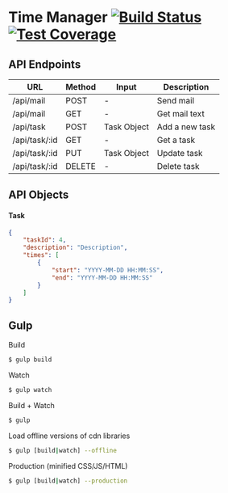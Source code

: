 # Time Manager [![Build Status](https://travis-ci.org/Gerschtli/time-manager.svg?branch=master)](https://travis-ci.org/Gerschtli/time-manager) [![Test Coverage](https://codeclimate.com/github/Gerschtli/time-manager/badges/coverage.svg)](https://codeclimate.com/github/Gerschtli/time-manager/coverage)

## API Endpoints

| URL           | Method | Input         | Description    |
|---------------|--------|---------------|----------------|
| /api/mail     | POST   | -             | Send mail      |
| /api/mail     | GET    | -             | Get mail text  |
| /api/task     | POST   | Task Object   | Add a new task |
| /api/task/:id | GET    | -             | Get a task     |
| /api/task/:id | PUT    | Task Object   | Update task    |
| /api/task/:id | DELETE | -             | Delete task    |

## API Objects

#### Task

```json
{
    "taskId": 4,
    "description": "Description",
    "times": [
        {
            "start": "YYYY-MM-DD HH:MM:SS",
            "end": "YYYY-MM-DD HH:MM:SS"
        }
    ]
}
```

## Gulp

Build
```bash
$ gulp build
```

Watch
```bash
$ gulp watch
```

Build + Watch
```bash
$ gulp
```

Load offline versions of cdn libraries
```bash
$ gulp [build|watch] --offline
```

Production (minified CSS/JS/HTML)
```bash
$ gulp [build|watch] --production
```
